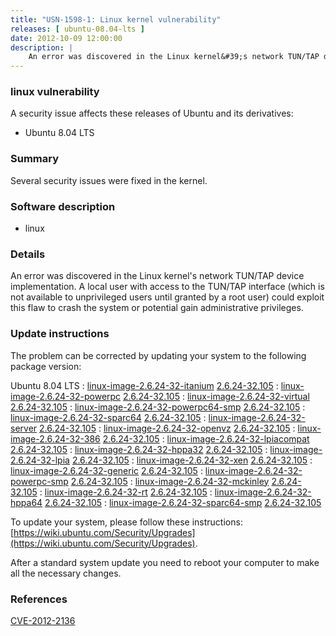 ```yaml
---
title: "USN-1598-1: Linux kernel vulnerability"
releases: [ ubuntu-08.04-lts ]
date: 2012-10-09 12:00:00
description: |
    An error was discovered in the Linux kernel&#39;s network TUN/TAP device implementation. A local user with access to the TUN/TAP interface (which is not available to unprivileged users until granted by a root user) could exploit this flaw to crash the system or potential gain administrative privileges. 
--- 
```

 
### linux vulnerability

A security issue affects these releases of Ubuntu and its derivatives:

* Ubuntu 8.04 LTS

### Summary

Several security issues were fixed in the kernel. 

### Software description

* linux 

### Details

An error was discovered in the Linux kernel&#39;s network TUN/TAP device implementation. A local user with access to the TUN/TAP interface (which is not available to unprivileged users until granted by a root user) could exploit this flaw to crash the system or potential gain administrative privileges. 

### Update instructions

The problem can be corrected by updating your system to the following package version:

Ubuntu 8.04 LTS
 : [linux-image-2.6.24-32-itanium](https://launchpad.net/ubuntu/+source/linux) <span> [2.6.24-32.105](https://launchpad.net/ubuntu/+source/linux/2.6.24-32.105) </span> 
 : [linux-image-2.6.24-32-powerpc](https://launchpad.net/ubuntu/+source/linux) <span> [2.6.24-32.105](https://launchpad.net/ubuntu/+source/linux/2.6.24-32.105) </span> 
 : [linux-image-2.6.24-32-virtual](https://launchpad.net/ubuntu/+source/linux) <span> [2.6.24-32.105](https://launchpad.net/ubuntu/+source/linux/2.6.24-32.105) </span> 
 : [linux-image-2.6.24-32-powerpc64-smp](https://launchpad.net/ubuntu/+source/linux) <span> [2.6.24-32.105](https://launchpad.net/ubuntu/+source/linux/2.6.24-32.105) </span> 
 : [linux-image-2.6.24-32-sparc64](https://launchpad.net/ubuntu/+source/linux) <span> [2.6.24-32.105](https://launchpad.net/ubuntu/+source/linux/2.6.24-32.105) </span> 
 : [linux-image-2.6.24-32-server](https://launchpad.net/ubuntu/+source/linux) <span> [2.6.24-32.105](https://launchpad.net/ubuntu/+source/linux/2.6.24-32.105) </span> 
 : [linux-image-2.6.24-32-openvz](https://launchpad.net/ubuntu/+source/linux) <span> [2.6.24-32.105](https://launchpad.net/ubuntu/+source/linux/2.6.24-32.105) </span> 
 : [linux-image-2.6.24-32-386](https://launchpad.net/ubuntu/+source/linux) <span> [2.6.24-32.105](https://launchpad.net/ubuntu/+source/linux/2.6.24-32.105) </span> 
 : [linux-image-2.6.24-32-lpiacompat](https://launchpad.net/ubuntu/+source/linux) <span> [2.6.24-32.105](https://launchpad.net/ubuntu/+source/linux/2.6.24-32.105) </span> 
 : [linux-image-2.6.24-32-hppa32](https://launchpad.net/ubuntu/+source/linux) <span> [2.6.24-32.105](https://launchpad.net/ubuntu/+source/linux/2.6.24-32.105) </span> 
 : [linux-image-2.6.24-32-lpia](https://launchpad.net/ubuntu/+source/linux) <span> [2.6.24-32.105](https://launchpad.net/ubuntu/+source/linux/2.6.24-32.105) </span> 
 : [linux-image-2.6.24-32-xen](https://launchpad.net/ubuntu/+source/linux) <span> [2.6.24-32.105](https://launchpad.net/ubuntu/+source/linux/2.6.24-32.105) </span> 
 : [linux-image-2.6.24-32-generic](https://launchpad.net/ubuntu/+source/linux) <span> [2.6.24-32.105](https://launchpad.net/ubuntu/+source/linux/2.6.24-32.105) </span> 
 : [linux-image-2.6.24-32-powerpc-smp](https://launchpad.net/ubuntu/+source/linux) <span> [2.6.24-32.105](https://launchpad.net/ubuntu/+source/linux/2.6.24-32.105) </span> 
 : [linux-image-2.6.24-32-mckinley](https://launchpad.net/ubuntu/+source/linux) <span> [2.6.24-32.105](https://launchpad.net/ubuntu/+source/linux/2.6.24-32.105) </span> 
 : [linux-image-2.6.24-32-rt](https://launchpad.net/ubuntu/+source/linux) <span> [2.6.24-32.105](https://launchpad.net/ubuntu/+source/linux/2.6.24-32.105) </span> 
 : [linux-image-2.6.24-32-hppa64](https://launchpad.net/ubuntu/+source/linux) <span> [2.6.24-32.105](https://launchpad.net/ubuntu/+source/linux/2.6.24-32.105) </span> 
 : [linux-image-2.6.24-32-sparc64-smp](https://launchpad.net/ubuntu/+source/linux) <span> [2.6.24-32.105](https://launchpad.net/ubuntu/+source/linux/2.6.24-32.105) </span> 

To update your system, please follow these instructions: [https://wiki.ubuntu.com/Security/Upgrades](https://wiki.ubuntu.com/Security/Upgrades).

After a standard system update you need to reboot your computer to make all the necessary changes. 

### References

 [CVE-2012-2136](http://people.ubuntu.com/~ubuntu-security/cve/CVE-2012-2136)
 
